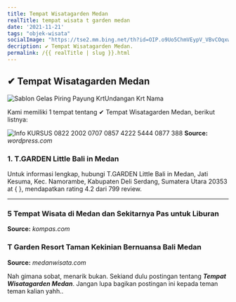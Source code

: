 ```yaml
---
title: Tempat Wisatagarden Medan
realTitle: tempat wisata t garden medan
date: '2021-11-21'
tags: "objek-wisata"
socialImage: "https://tse2.mm.bing.net/th?id=OIP.o9Uo5ChmVEypV_VBvCOqxwHaEq&amp;pid=15.1"
decription: ✔ Tempat Wisatagarden Medan.
permalink: /{{ realTitle | slug }}.html
---
```


## ✔ Tempat Wisatagarden Medan

![Sablon  Gelas Piring Payung KrtUndangan Krt Nama ](https://4.bp.blogspot.com/-giTt3UO7BSI/VHuaWXaQ4II/AAAAAAAAAB4/ZFKlec9NsS8/s1600/23%2BNOV%2B14B.JPG)



Kami memiliki 1 tempat tentang ✔ Tempat Wisatagarden Medan, berikut listnya:



![Info KURSUS  0822 2002 0707  0857 4222 5444  0877 388 ](https://tse2.mm.bing.net/th?id=OIP.wm9JQo7YFRb-oJZ3po4N1AAAAA&amp;pid=15.1)
**Source:** _wordpress.com_


### 1. T.GARDEN Little Bali in Medan



Untuk informasi lengkap, hubungi T.GARDEN Little Bali in Medan, Jati Kesuma, Kec. Namorambe, Kabupaten Deli Serdang, Sumatera Utara 20353 at {  }, mendapatkan rating 4.2 dari 799 review.

---




### 5 Tempat Wisata di Medan dan Sekitarnya Pas untuk Liburan




**Source:** _kompas.com_





### T Garden Resort Taman Kekinian Bernuansa Bali  Medan 




**Source:** _medanwisata.com_







Nah gimana sobat, menarik bukan. Sekiand dulu postingan tentang ***Tempat Wisatagarden Medan***. Jangan lupa bagikan postingan ini kepada teman teman kalian yahh..
